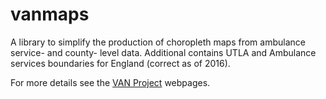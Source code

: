 # vanmaps

A library to simplify the production of choropleth maps from ambulance service- and county- level 
data. Additional contains UTLA and Ambulance services boundaries for England (correct as of 2016).

For more details see the [VAN Project](https://www.sheffield.ac.uk/scharr/sections/hsr/mcru/van)
webpages.
